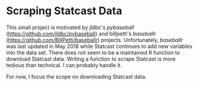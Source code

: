 # Scraping Statcast Data

This small project is motivated by jldbc's _pybaseball_ (https://github.com/jldbc/pybaseball) and billpetti's _baseballr_ (https://github.com/BillPetti/baseballr) projects.  Unfortunately, _baseballr_ was last updated in May 2018 while Statcast continues to add new variables into the data set.  There does not seem to be a maintained R function to download Statcast data.  Writing a function to scrape Statcast is more tedious than technical.  I can probably handle it.

For now, I focus the scope on downloading Statcast data.  